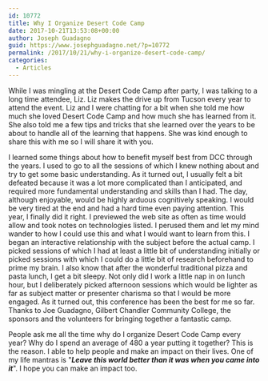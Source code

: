 ```yaml
---
id: 10772
title: Why I Organize Desert Code Camp
date: 2017-10-21T13:53:08+00:00
author: Joseph Guadagno
guid: https://www.josephguadagno.net/?p=10772
permalink: /2017/10/21/why-i-organize-desert-code-camp/
categories:
  - Articles
---
```

<p>
While I was mingling at the Desert Code Camp after party, I was talking to a long time attendee, Liz. Liz makes the drive up from Tucson every year to attend the event. Liz and I were chatting for a bit when she told me how much she loved Desert Code Camp and how much she has learned from it. She also told me a few tips and tricks that she learned over the years to be about to handle all of the learning that happens. She was kind enough to share this with me so I will share it with you.
</p>
<div class="shadow-lg p-3 mb-5 bg-white rounded">
<p>I learned some things about how to benefit myself best from DCC through the years. I used to go to all the sessions of which I knew nothing about and try to get some basic understanding. As it turned out, I usually felt a bit defeated because it was a lot more complicated than I anticipated, and required more fundamental understanding and skills than I had. The day, although enjoyable, would be highly arduous cognitively speaking. I would be very tired at the end and had a hard time even paying attention. This year, I finally did it right. I previewed the web site as often as time would allow and took notes on technologies listed. I perused them and let my mind wander to how I could use this and what I would want to learn from this. I began an interactive relationship with the subject before the actual camp. I picked sessions of which I had at least a little bit of understanding initially or picked sessions with which I could do a little bit of research beforehand to prime my brain. I also know that after the wonderful traditional pizza and pasta lunch, I get a bit sleepy. Not only did I work a little nap in on lunch hour, but I deliberately picked afternoon sessions which would be lighter as far as subject matter or presenter charisma so that I would be more engaged. As it turned out, this conference has been the best for me so far. Thanks to Joe Guadagno, Gilbert Chandler Community College, the sponsors and the volunteers for bringing together a fantastic camp.</p>
</div>

<p>
People ask me all the time why do I organize Desert Code Camp every year? Why do I spend an average of 480 a year putting it together? This is the reason. I able to help people and make an impact on their lives. One of my life mantras is "<em><strong>Leave this world better than it was when you came into it</strong></em>". I hope you can make an impact too.</p>